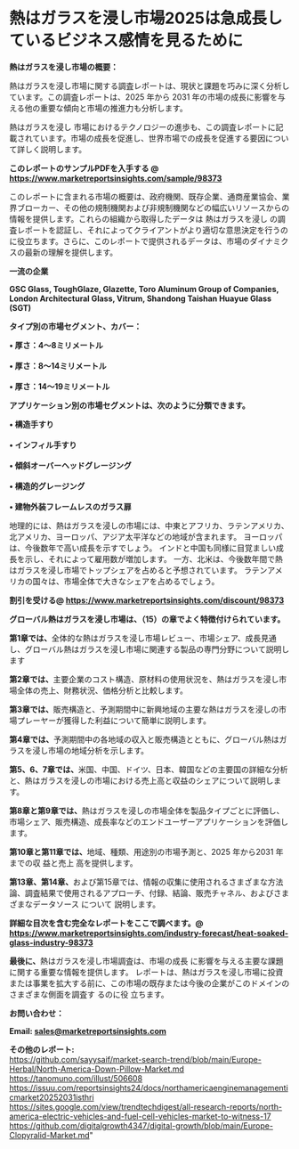 # 熱はガラスを浸し市場2025は急成長しているビジネス感情を見るために

<strong><b>熱はガラスを浸し市場の概要：</b></strong>

熱はガラスを浸し市場に関する調査レポートは、現状と課題を巧みに深く分析しています。この調査レポートは、2025 年から 2031 年の市場の成長に影響を与える他の重要な傾向と市場の推進力も分析します。

熱はガラスを浸し 市場におけるテクノロジーの進歩も、この調査レポートに記載されています。市場の成長を促進し、世界市場での成長を促進する要因について詳しく説明します。

<strong>このレポートのサンプルPDFを入手する @ <a href=https://www.marketreportsinsights.com/sample/98373>https://www.marketreportsinsights.com/sample/98373</a></strong>

このレポートに含まれる市場の概要は、政府機関、既存企業、通商産業協会、業界ブローカー、その他の規制機関および非規制機関などの幅広いリソースからの情報を提供します。これらの組織から取得したデータは 熱はガラスを浸し の調査レポートを認証し、それによってクライアントがより適切な意思決定を行うのに役立ちます。さらに、このレポートで提供されるデータは、市場のダイナミクスの最新の理解を提供します。

<strong>一流の企業</strong>

<strong><b>GSC Glass, ToughGlaze, Glazette, Toro Aluminum Group of Companies, London Architectural Glass, Vitrum, Shandong Taishan Huayue Glass (SGT)</b></strong>

<strong><b>タイプ別の市場セグメント、カバー：</b></strong>

<strong>• 厚さ：4〜8ミリメートル<br><br>• 厚さ：8〜14ミリメートル<br><br>• 厚さ：14〜19ミリメートル</strong>

<strong><b>アプリケーション別の市場セグメントは、次のように分類できます。</b></strong>

<strong>• 構造手すり<br><br>• インフィル手すり<br><br>• 傾斜オーバーヘッドグレージング<br><br>• 構造的グレージング<br><br>• 建物外装フレームレスのガラス扉</strong>

 地理的には、熱はガラスを浸しの市場には、中東とアフリカ、ラテンアメリカ、北アメリカ、ヨーロッパ、アジア太平洋などの地域が含まれます。 ヨーロッパは、今後数年で高い成長を示すでしょう。 インドと中国も同様に目覚ましい成長を示し、それによって雇用数が増加します。 一方、北米は、今後数年間で熱はガラスを浸し市場でトップシェアを占めると予想されています。 ラテンアメリカの国々は、市場全体で大きなシェアを占めるでしょう。

<strong>割引を受ける@ <a href=https://www.marketreportsinsights.com/discount/98373>https://www.marketreportsinsights.com/discount/98373</a></strong>

<strong><b>グローバル熱はガラスを浸し市場は、（15）の章でよく特徴付けられています。</b></strong>

<strong><b>第</b></strong><strong><b>1章では、</b></strong>全体的な熱はガラスを浸し市場レビュー、市場シェア、成長見通し、グローバル熱はガラスを浸し市場に関連する製品の専門分野について説明します

<strong><b>第2章では、</b></strong>主要企業のコスト構造、原材料の使用状況を、熱はガラスを浸し市場全体の売上、財務状況、価格分析と比較します。

<strong><b>第3章では、</b></strong>販売構造と、予測期間中に新興地域の主要な熱はガラスを浸しの市場プレーヤーが獲得した利益について簡単に説明します。

<strong><b>第4章では、</b></strong>予測期間中の各地域の収入と販売構造とともに、グローバル熱はガラスを浸し市場の地域分析を示します。

<strong><b>第5、6、7章では、</b></strong>米国、中国、ドイツ、日本、韓国などの主要国の詳細な分析と、熱はガラスを浸しの市場における売上高と収益のシェアについて説明します。

<strong><b>第8章と第9章では、</b></strong>熱はガラスを浸しの市場全体を製品タイプごとに評価し、市場シェア、販売構造、成長率などのエンドユーザーアプリケーションを評価します。

<strong><b>第10章と第11章では、</b></strong>地域、種類、用途別の市場予測と、2025 年から2031 年までの収 益と売上 高を提供します。

<strong><b>第13章、第14章、</b></strong>および第15章では、情報の収集に使用されるさまざまな方法論、調査結果で使用されるアプローチ、付録、結論、販売チャネル、およびさまざまなデータソース について 説明します。

<strong>詳細な目次を含む完全なレポートをここで調べます。@ <a href=https://www.marketreportsinsights.com/industry-forecast/heat-soaked-glass-industry-98373>https://www.marketreportsinsights.com/industry-forecast/heat-soaked-glass-industry-98373</a></strong>

<strong><b>最後に、</b></strong>熱はガラスを浸し市場調査は、市場の成長 に影響を</a>与える主要な課題に関する重要な情報を提供します。 レポートは、熱はガラスを浸し市場に投資または事業を拡大する前に、この市場の既存または今後の企業がこのドメインのさまざまな側面を調査す るのに役 立ちます。

<strong><b>お問い合わせ：</b></strong>

<strong>Email: </strong><a href=mailto:sales@marketreportsinsights.com><strong>sales@marketreportsinsights.com</strong></a>

<strong>その他のレポート:</strong>
<br>
<a href=https://github.com/sayysaif/market-search-trend/blob/main/Europe-Herbal/North-America-Down-Pillow-Market.md>https://github.com/sayysaif/market-search-trend/blob/main/Europe-Herbal/North-America-Down-Pillow-Market.md</a>
<br>
<a href=https://tanomuno.com/illust/506608>https://tanomuno.com/illust/506608</a>
<br>
<a href=https://issuu.com/reportsinsights24/docs/northamericaenginemanagementicmarket20252031isthri>https://issuu.com/reportsinsights24/docs/northamericaenginemanagementicmarket20252031isthri</a>
<br>
<a href=https://sites.google.com/view/trendtechdigest/all-research-reports/north-america-electric-vehicles-and-fuel-cell-vehicles-market-to-witness-17>https://sites.google.com/view/trendtechdigest/all-research-reports/north-america-electric-vehicles-and-fuel-cell-vehicles-market-to-witness-17</a>
<br>
<a href=https://github.com/digitalgrowth4347/digital-growth/blob/main/Europe-Clopyralid-Market.md>https://github.com/digitalgrowth4347/digital-growth/blob/main/Europe-Clopyralid-Market.md</a>"
